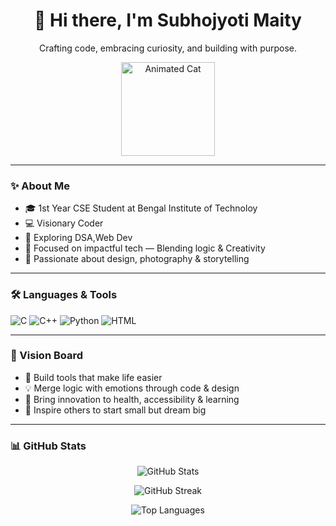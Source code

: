 <h1 align="center">👋 Hi there, I'm Subhojyoti Maity</h1>
<p align="center">Crafting code, embracing curiosity, and building with purpose.</p>

<p align="center">
  <img src="https://media.giphy.com/media/JIX9t2j0ZTN9S/giphy.gif" width="150" alt="Animated Cat"/>
</p>

---

### ✨ About Me
- 🎓 1st Year CSE Student at Bengal Institute of Technoloy
- 💻 Visionary Coder
- 🧠 Exploring DSA,Web Dev
- 🧰 Focused on impactful tech — Blending logic & Creativity
- 🎨 Passionate about design, photography & storytelling

---

### 🛠️ Languages & Tools
![C](https://img.shields.io/badge/-C-00599C?style=flat&logo=c)
![C++](https://img.shields.io/badge/-C++-00599C?style=flat&logo=c%2B%2B)
![Python](https://img.shields.io/badge/-Python-3776AB?style=flat&logo=python)
![HTML](https://img.shields.io/badge/-HTML-E34F26?style=flat&logo=html5)

---

### 🚀 Vision Board
- 📱 Build tools that make life easier
- 💡 Merge logic with emotions through code & design
- 🧠 Bring innovation to health, accessibility & learning
- 🌟 Inspire others to start small but dream big

---

### 📊 GitHub Stats

<p align="center">
  <img src="https://github-readme-stats.vercel.app/api?username=MONSTERBOY110&show_icons=true&theme=tokyonight" alt="GitHub Stats" />
</p>

<p align="center">
  <img src="https://github-readme-streak-stats.herokuapp.com/?user=MONSTERBOY110&theme=tokyonight" alt="GitHub Streak" />
</p>

<p align="center">
  <img src="https://github-readme-stats.vercel.app/api/top-langs/?username=MONSTERBOY110&layout=compact&theme=tokyonight" alt="Top Languages" />
</p>


<!---
MONSTERBOY110/MONSTERBOY110 is a ✨ special ✨ repository because its `README.md` (this file) appears on your GitHub profile.
You can click the Preview link to take a look at your changes.
--->
